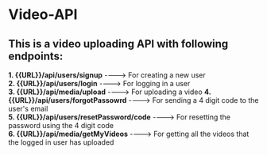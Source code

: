 # Video-API
## This is a video uploading API with following endpoints:

**1. {{URL}}/api/users/signup**  ----> For creating a new user  
**2. {{URL}}/api/users/login** ----> For logging in a user  
**3. {{URL}}/api/media/upload** ----> For uploading a video
**4. {{URL}}/api/users/forgotPassowrd** ----> For sending a 4 digit code to the user's email  
**5. {{URL}}/api/users/resetPassword/code** ----> For resetting the password using the 4 digit code  
**6. {{URL}}/api/media/getMyVideos** ----> For getting all the videos that the logged in user has uploaded
